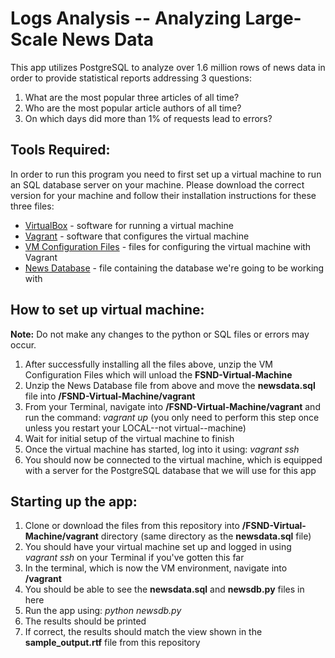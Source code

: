# Logs Analysis -- Analyzing Large-Scale News Data

This app utilizes PostgreSQL to analyze over 1.6 million rows of news data in order to
provide statistical reports addressing 3 questions:

1. What are the most popular three articles of all time?
2. Who are the most popular article authors of all time?
3. On which days did more than 1% of requests lead to errors?

## Tools Required:

In order to run this program you need to first set up a virtual machine to run an SQL database
server on your machine. Please download the correct version for your machine and follow their installation instructions
for these three files:

* [VirtualBox](https://www.virtualbox.org/wiki/Downloads) - software for running a virtual machine
* [Vagrant](https://www.vagrantup.com/downloads.html) - software that configures the virtual machine
* [VM Configuration Files](https://d17h27t6h515a5.cloudfront.net/topher/2017/May/59125904_fsnd-virtual-machine/fsnd-virtual-machine.zip) - files for configuring the virtual machine with Vagrant
* [News Database](https://d17h27t6h515a5.cloudfront.net/topher/2016/August/57b5f748_newsdata/newsdata.zip) - file containing the database we're going to be working with

## How to set up virtual machine:

**Note:** Do not make any changes to the python or SQL files or errors may occur.

1. After successfully installing all the files above, unzip the VM Configuration Files which will unload
the **FSND-Virtual-Machine**
2. Unzip the News Database file from above and move the **newsdata.sql** file into **/FSND-Virtual-Machine/vagrant**
3. From your Terminal, navigate into **/FSND-Virtual-Machine/vagrant** and run the command: *vagrant up*  (you only need to perform this step once unless you restart your LOCAL--not virtual--machine)
4. Wait for initial setup of the virtual machine to finish
5. Once the virtual machine has started, log into it using: *vagrant ssh*
6. You should now be connected to the virtual machine, which is equipped with a server for the PostgreSQL database that we will use for this app

## Starting up the app:
1. Clone or download the files from this repository into **/FSND-Virtual-Machine/vagrant** directory  (same directory as the **newsdata.sql** file)
2. You should have your virtual machine set up and logged in using *vagrant ssh* on your Terminal if you've gotten this far
3. In the terminal, which is now the VM environment, navigate into **/vagrant**
4. You should be able to see the **newsdata.sql** and **newsdb.py** files in here
5. Run the app using: *python newsdb.py*
6. The results should be printed
7. If correct, the results should match the view shown in the **sample_output.rtf** file from this repository
